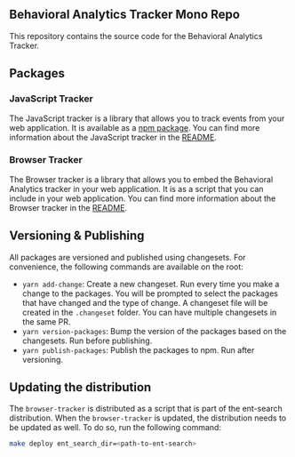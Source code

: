 ## Behavioral Analytics Tracker Mono Repo

This repository contains the source code for the Behavioral Analytics Tracker.

## Packages

### JavaScript Tracker

The JavaScript tracker is a library that allows you to track events from your web application. It is available as a [npm package](https://www.npmjs.com/package/@elastic/behavioral-analytics-javascript-tracker). You can find more information about the JavaScript tracker in the [README](packages/javascript-tracker/README.md).

### Browser Tracker

The Browser tracker is a library that allows you to embed the Behavioral Analytics tracker in your web application. It is as a script that you can include in your web application. You can find more information about the Browser tracker in the [README](packages/browser-tracker/README.md).

## Versioning & Publishing

All packages are versioned and published using changesets. For convenience, the following commands are available on the root:

- `yarn add-change`: Create a new changeset. Run every time you make a change to the packages. You will be prompted to select the packages that have changed and the type of change. A changeset file will be created in the `.changeset` folder. You can have multiple changesets in the same PR.
- `yarn version-packages`: Bump the version of the packages based on the changesets. Run before publishing.
- `yarn publish-packages`: Publish the packages to npm. Run after versioning.

## Updating the distribution

The `browser-tracker` is distributed as a script that is part of the ent-search distribution. When the `browser-tracker` is updated, the distribution needs to be updated as well. To do so, run the following command:

```bash
make deploy ent_search_dir=<path-to-ent-search>
```

